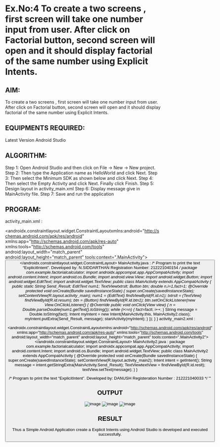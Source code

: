 # Ex.No:4 To create a two screens , first screen will take one number input from user. After click on Factorial button, second screen will open and it should display factorial of the same number using Explicit Intents.


## AIM:

To create a two screens , first screen will take one number input from user. After click on Factorial button, second screen will open and it should display factorial of the same number using Explicit Intents.

## EQUIPMENTS REQUIRED:

Latest Version Android Studio

## ALGORITHM:

Step 1: Open Android Studio and then click on File -> New -> New project.
Step 2: Then type the Application name as HelloWorld and click Next. 
Step 3: Then select the Minimum SDK as shown below and click Next. 
Step 4: Then select the Empty Activity and click Next. Finally click Finish. 
Step 5: Design layout in activity_main.xml
Step 6: Display message give in MainActivity file.
Step 7: Save and run the application

## PROGRAM:
activity_main.xml :
<?xml version="1.0" encoding="utf-8"?>
<androidx.constraintlayout.widget.ConstraintLayoutxmlns:android="http://schemas.android.com/apk/res/android"
xmlns:app="http://schemas.android.com/apk/res-auto"
xmlns:tools="http://schemas.android.com/tools"
android:layout_width="match_parent"
android:layout_height="match_parent"
tools:context=".MainActivity">
<TextView
android:id="@+id/maintxt"
android:layout_width="317dp"
android:layout_height="38dp"
android:layout_marginTop="36dp"
android:text="FACTORIAL CALCULATOR"
android:textAlignment="center"
android:textColor="@color/purple_700"
android:textSize="25sp"
app:layout_constraintEnd_toEndOf="parent"
app:layout_constraintStart_toStartOf="parent"
app:layout_constraintTop_toTopOf="parent" />
<TextView
android:id="@+id/text1"
android:layout_width="156dp"
android:layout_height="32dp"
android:layout_marginStart="76dp"
android:layout_marginTop="240dp"
android:text="Enter a Number"
android:textColor="@color/black"
android:textSize="20sp"
app:layout_constraintStart_toStartOf="parent"
app:layout_constraintTop_toTopOf="parent" />
<EditText
android:id="@+id/n1"
android:layout_width="50dp"
android:layout_height="50dp"
android:layout_alignRight="@+id/text1"
android:layout_marginTop="224dp"
android:layout_marginEnd="120dp"
android:textColor="#EA80FC"
app:layout_constraintEnd_toEndOf="parent"
app:layout_constraintTop_toTopOf="parent" />
<Button
android:id="@+id/btn1"
android:layout_width="108dp"
android:layout_height="45dp"
android:layout_marginBottom="360dp"
android:background="#2C34CF"
android:text="Calculate"
android:textColor="@color/white"
app:layout_constraintBottom_toBottomOf="parent"
app:layout_constraintEnd_toEndOf="parent"
app:layout_constraintHorizontal_bias="0.498"
app:layout_constraintStart_toStartOf="parent" />
<TextView
android:id="@+id/resum"
android:layout_width="wrap_content"
android:layout_height="wrap_content"
android:layout_marginLeft="150dp" />
</androidx.constraintlayout.widget.ConstraintLayout>
MainActivity.java :
/*
Program to print the text “ExplicitIntent”.
Developed by: N.SIDDARTHAN
Registration Number: 212221040154
*/
package com.example.factorialcalculator;
import androidx.appcompat.app.AppCompatActivity;
import android.content.Intent;
import android.os.Bundle;
import android.view.View;
import android.widget.Button;
import android.widget.EditText;
import android.widget.TextView;
public class MainActivity extends AppCompatActivity {
    public static String Send_Result;
EditText num1;
TextViewtxtrslt;
    Button btn;
    double n,i=1,fact=1;
    @Override
    protected void onCreate(Bundle savedInstanceState) {
super.onCreate(savedInstanceState);
setContentView(R.layout.activity_main);
        num1 = (EditText) findViewById(R.id.n1);
txtrslt = (TextView) findViewById(R.id.resum);
btn = (Button) findViewById(R.id.btn1);
btn.setOnClickListener(new View.OnClickListener() {
            @Override
            public void onClick(View view) {
                n = Double.parseDouble(num1.getText().toString());
                while (i<=n)
                {
                    fact=fact*i;
i++;
                }
                String message = Double.toString(fact);
                Intent myIntent = new Intent(MainActivity.this, MainActivity2.class);
myIntent.putExtra(Send_Result, message);
startActivity(myIntent);
            }
        });
    }
}
activity_main2.xml :
<?xml version="1.0" encoding="utf-8"?>
<androidx.constraintlayout.widget.ConstraintLayoutxmlns:android="http://schemas.android.com/apk/res/android"
xmlns:app="http://schemas.android.com/apk/res-auto"
xmlns:tools="http://schemas.android.com/tools"
android:layout_width="match_parent"
android:layout_height="match_parent"
tools:context=".MainActivity2">
<TextView
android:id="@+id/textView"
android:layout_width="137dp"
android:layout_height="47dp"
android:text="RESULT : "
android:textColor="@color/black"
android:textSize="34sp"
app:layout_constraintBottom_toBottomOf="parent"
app:layout_constraintEnd_toEndOf="parent"
app:layout_constraintHorizontal_bias="0.167"
app:layout_constraintStart_toStartOf="parent"
app:layout_constraintTop_toTopOf="parent"
app:layout_constraintVertical_bias="0.425" />
<TextView
android:id="@+id/reslt"
android:layout_width="198dp"
android:layout_height="59dp"
android:text="00.00"
android:textColor="#EA80FC"
android:textSize="38sp"
app:layout_constraintBottom_toBottomOf="parent"
app:layout_constraintEnd_toEndOf="parent"
app:layout_constraintHorizontal_bias="0.924"
app:layout_constraintStart_toStartOf="parent"
app:layout_constraintTop_toTopOf="parent"
app:layout_constraintVertical_bias="0.433" />
</androidx.constraintlayout.widget.ConstraintLayout>
MainActivity2.java :
package com.example.factorialcalculator;
import androidx.appcompat.app.AppCompatActivity;
import android.content.Intent;
import android.os.Bundle;
import android.widget.TextView;
public class MainActivity2 extends AppCompatActivity {
    @Override
    protected void onCreate(Bundle savedInstanceState) {
super.onCreate(savedInstanceState);
setContentView(R.layout.activity_main2);
        Intent intent = getIntent();
        String message = intent.getStringExtra(MainActivity.Send_Result);
TextViewtextView = findViewById(R.id.reslt);
textView.setText(message);
    }
}

/*
Program to print the text “ExplicitIntent”.
Developed by: DANUSH
Registeration Number : 212221040033
*/
'''
## OUTPUT
![image](https://github.com/danush564/Mobile-Application-Development/assets/98585166/5025a863-3605-4dbe-bbae-0fb9613d6ec9)
![image](https://github.com/danush564/Mobile-Application-Development/assets/98585166/b6d95214-2a03-4cac-b803-a37027bd14ab)
![image](https://github.com/danush564/Mobile-Application-Development/assets/98585166/87eefcf1-55e1-4ba4-aebc-ee7ff12b3ba0)

## RESULT
Thus a Simple Android Application create a Explicit Intents using Android Studio is developed and executed successfully.


